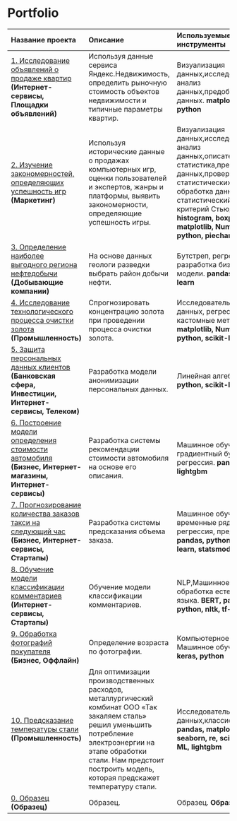 # Portfolio
| Название проекта | Описание | Используемые инструменты | 
| :---------------------- | :---------------------- | :---------------------- |
| [1. Исследование объявлений о продаже квартир](research_of_apartment_sale_ads) **(Интернет-сервисы, Площадки объявлений)**| Используя данные сервиса Яндекс.Недвижимость, определить рыночную стоимость объектов недвижимости и типичные параметры квартир. |Визуализация данных,исследовательский анализ данных,предобработка данных. **matplotlib, pandas, python**|
| [2. Изучение закономерностей, определяющих успешность игр](patterns_of_a_successful_game) **(Маркетинг)**| Используя исторические данные о продажах компьютерных игр, оценки пользователей и экспертов, жанры и платформы, выявить закономерности, определяющие успешность игры. |Визуализация данных,исследовательский анализ данных,описательная статистика,предобработка данных,проверка статистических гипотез, обработка данных, статистический тест, критерий Стьюдента. **histogram, boxplot, matplotlib, NumPy, pandas, python, piechart**|
| [3. Определение наиболее выгодного региона нефтедобычи](choosing_the_location_for_the_well) **(Добывающие компании)**| На основе данных геологи разведки выбрать район добычи нефти. |Бутстреп, регрессия, разработка бизнес-модели. **pandas, scikit-learn**|
| [4. Исследование технологического процесса очистки золота](recovery_of_gold_from_ore) **(Промышленность)**| Спрогнозировать концентрацию золота при проведении процесса очистки золота. |Исследовательский анализ данных, регрессия, кастомные метрики. **matplotlib, NumPy, pandas, python, scikit-learn**|
| [5. Защита персональных данных клиентов](protection_of_personal_data_of_clients) **(Банковская сфера, Инвестиции, Интернет-сервисы, Телеком)**| Разработка модели анонимизации персональных данных. |Линейная алгебра. **NumPy, python, scikit-learn**|
| [6. Построение модели определения стоимости автомобиля](determining_the_cost_of_cars) **(Бизнес, Интернет-магазины, Интернет-сервисы)**| Разработка системы рекомендации стоимости автомобиля на основе его описания. |Машинное обучение, градиентный бустинг, регрессия. **pandas, python, lightgbm**|
| [7. Прогнозирование количества заказов такси на следующий час](forecasting_taxi_orders) **(Бизнес, Интернет-сервисы, Стартапы)**| Разработка системы предсказания объема заказа. |Машинное обучение, временные ряды, регрессия, предсказания. **pandas, python, scikit-learn, statsmodels**|
| [8. Обучение модели классификации комментариев](a_project_for_wikishop) **(Интернет-сервисы, Стартапы)**| Обучение модели классификации комментариев. |NLP,Машинное обучение, обработка естественного языка. **BERT, pandas, python, nltk, tf-idf**|
| [9. Обработка фотографий покупателя](determining_the_age_of_buyers) **(Бизнес, Оффлайн)**| Определение возраста по фотографии. |Компьютерное зрение CV, Машинное обучение. **keras, python**|
| [10. Предсказание температуры стали](predicting_the_temperature_of_steel) **(Промышленность)**| Для оптимизации производственных расходов, металлургический комбинат ООО «Так закаляем сталь» решил уменьшить потребление электроэнергии на этапе обработки стали. Нам предстоит построить модель, которая предскажет температуру стали.|Исследовательский анализ данных,классификация. **pandas, matplotlib, numpy, seaborn, re, scikit-learn, ML, lightgbm**|
| [0. Образец](Образец) **(Образец)**| Образец. |Образец. **Образец**|
